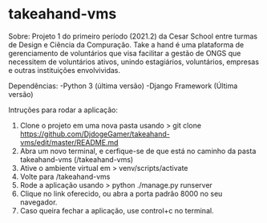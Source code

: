 # takeahand-vms
Sobre:
Projeto 1 do primeiro período (2021.2) da Cesar School entre turmas de Design e Ciência da Compuração. Take a hand é uma plataforma de gerenciamento de voluntários que visa facilitar a gestão de ONGS que necessitem de voluntários ativos, unindo estagiários, voluntários, empresas e outras instituições envolvividas.

Dependências:
-Python 3 (última versão)
-Django Framework (Última versão)

Intruções para rodar a aplicação:
1. Clone o projeto em uma nova pasta usando > git clone https://github.com/DjdogeGamer/takeahand-vms/edit/master/README.md 
2. Abra um novo terminal, e cerfique-se de que está no caminho da pasta takeahand-vms (/takeahand-vms)
3. Ative o ambiente virtual em > venv/scripts/activate
4. Volte para /takeahand-vms
5. Rode a aplicação usando > python ./manage.py runserver
6. Clique no link oferecido, ou abra a porta padrão 8000 no seu navegador.
7. Caso queira fechar a aplicação, use control+c no terminal.
